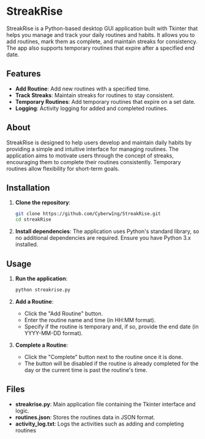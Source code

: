 # StreakRise

StreakRise is a Python-based desktop GUI application built with Tkinter that helps you manage and track your daily routines and habits. It allows you to add routines, mark them as complete, and maintain streaks for consistency. The app also supports temporary routines that expire after a specified end date.

## Features

- **Add Routine**: Add new routines with a specified time.
- **Track Streaks**: Maintain streaks for routines to stay consistent.
- **Temporary Routines**: Add temporary routines that expire on a set date.
- **Logging**: Activity logging for added and completed routines.

## About

StreakRise is designed to help users develop and maintain daily habits by providing a simple and intuitive interface for managing routines. The application aims to motivate users through the concept of streaks, encouraging them to complete their routines consistently. Temporary routines allow flexibility for short-term goals.

## Installation

1. **Clone the repository**:
    ```sh
    git clone https://github.com/Cyberw1ng/StreakRise.git
    cd streakRise
    ```

2. **Install dependencies**:
    The application uses Python's standard library, so no additional dependencies are required. Ensure you have Python 3.x installed.

## Usage

1. **Run the application**:
    ```sh
    python streakrise.py
    ```

2. **Add a Routine**:
    - Click the "Add Routine" button.
    - Enter the routine name and time (in HH:MM format).
    - Specify if the routine is temporary and, if so, provide the end date (in YYYY-MM-DD format).

3. **Complete a Routine**:
    - Click the "Complete" button next to the routine once it is done.
    - The button will be disabled if the routine is already completed for the day or the current time is past the routine's time.

## Files

- **streakrise.py**: Main application file containing the Tkinter interface and logic.
- **routines.json**: Stores the routines data in JSON format.
- **activity_log.txt**: Logs the activities such as adding and completing routines
